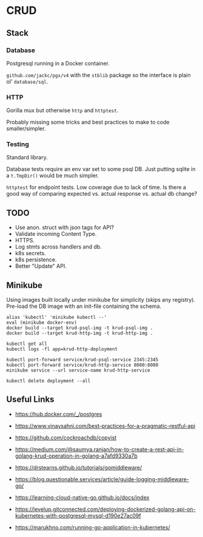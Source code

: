 # CRUD

## Stack

### Database

Postgresql running in a Docker container.

`github.com/jackc/pgx/v4` with the `stblib` package so the interface is plain ol' `database/sql`.

### HTTP

Gorilla mux but otherwise `http` and `httptest`.

Probably missing some tricks and best practices to make to code smaller/simpler.

### Testing

Standard library.

Database tests require an env var set to some psql DB.
Just putting sqlite in a `t.TmpDir()` would be much simpler.

`httptest` for endpoint tests. Low coverage due to lack of time.
Is there a good way of comparing expected vs. actual response vs. actual db change?

## TODO

- Use anon. struct with json tags for API?
- Validate incoming Content Type.
- HTTPS.
- Log stmts across handlers and db.
- k8s secrets.
- k8s persistence.
- Better "Update" API.

## Minikube
Using images built locally under minikube for simplicity (skips any registry).
Pre-load the DB image with an init-file containing the schema.

```
alias 'kubectl' 'minikube kubectl --'
eval (minikube docker-env)
docker build --target krud-psql-img -t krud-psql-img .
docker build --target krud-http-img -t krud-http-img .

kubectl get all
kubectl logs -fl app=krud-http-deployment

kubectl port-forward service/krud-psql-service 2345:2345
kubectl port-forward service/krud-http-service 8080:8080
minikube service --url service-name krud-http-service

kubectl delete deployment --all
```

## Useful Links

- https://hub.docker.com/_/postgres

- https://www.vinaysahni.com/best-practices-for-a-pragmatic-restful-api

- https://github.com/cockroachdb/copyist

- https://medium.com/@saumya.ranjan/how-to-create-a-rest-api-in-golang-krud-operation-in-golang-a7afd9330a7b

- https://drstearns.github.io/tutorials/gomiddleware/

- https://blog.questionable.services/article/guide-logging-middleware-go/

- https://learning-cloud-native-go.github.io/docs/index

- https://levelup.gitconnected.com/deploying-dockerized-golang-api-on-kubernetes-with-postgresql-mysql-d190e27ac09f

- https://marukhno.com/running-go-application-in-kubernetes/

